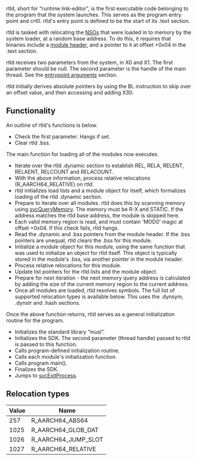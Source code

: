 rtld, short for “runtime link-editor”, is the first executable code
belonging to the program that the system launches. This serves as the
program entry point and crt0. rtld's entry point is defined to be the
start of its .text section.

rtld is tasked with relocating the [NSOs](NSO.md "wikilink") that were
loaded in to memory by the system loader, at a random base address. To
do this, it requires that binaries include a [module
header](NSO#MOD.md##MOD "wikilink"), and a pointer to it at offset +0x04
in the .text section.

rtld receives two parameters from the system, in X0 and X1. The first
parameter should be null. The second parameter is the handle of the main
thread. See the [entrypoint
arguments](Homebrew%20ABI#Entrypoint%20Arguments.md##Entrypoint_Arguments "wikilink")
section.

rtld initially derives absolute pointers by using the BL instruction to
skip over an offset value, and then accessing and adding X30.

## Functionality

An outline of rtld's functions is below.

  - Check the first parameter. Hangs if set.
  - Clear rtld .bss.

The main function for loading all of the modules now executes.

  - Iterate over the rtld .dynamic section to establish REL, RELA,
    RELENT, RELAENT, RELCOUNT and RELACOUNT.
  - With the above information, process relative relocations
    (R\_AARCH64\_RELATIVE) on rtld.
  - rtld initializes load lists and a module object for itself, which
    formalizes loading of the rtld .dynamic section.
  - Prepare to iterate over all modules. rtld does this by scanning
    memory using
    [svcQueryMemory](SVC#svcQueryMemory.md##svcQueryMemory "wikilink").
    The memory must be R-X and STATIC. If the address matches the rtld
    base address, the module is skipped here.
  - Each valid memory region is read, and must contain 'MOD0' magic at
    offset +0x04. If this check fails, rtld hangs.
  - Read the .dynamic and .bss pointers from the module header. If the
    .bss pointers are unequal, rtld clears the .bss for this module.
  - Initialize a module object for this module, using the same function
    that was used to initialize an object for rtld itself. This object
    is typically stored in the module's .bss, via another pointer in the
    module header.
  - Process relative relocations for this module.
  - Update list pointers for the rtld lists and the module object.
  - Prepare for next iteration - the next memory query address is
    calculated by adding the size of the current memory region to the
    current address.
  - Once all modules are loaded, rtld resolves symbols. The full list of
    supported relocation types is available below. This uses the
    .dynsym, .dynstr and .hash sections.

Once the above function returns, rtld serves as a general initialization
routine for the program.

  - Initializes the standard library “musl”.
  - Initializes the SDK. The second parameter (thread handle) passed to
    rtld is passed to this function.
  - Calls program-defined initialization routine.
  - Calls each module's initialization function.
  - Calls program main().
  - Finalizes the SDK.
  - Jumps to
    [svcExitProcess](SVC#svcExitProcess.md##svcExitProcess "wikilink").

## Relocation types

| Value | Name                   |
| ----- | ---------------------- |
| 257   | R\_AARCH64\_ABS64      |
| 1025  | R\_AARCH64\_GLOB\_DAT  |
| 1026  | R\_AARCH64\_JUMP\_SLOT |
| 1027  | R\_AARCH64\_RELATIVE   |
